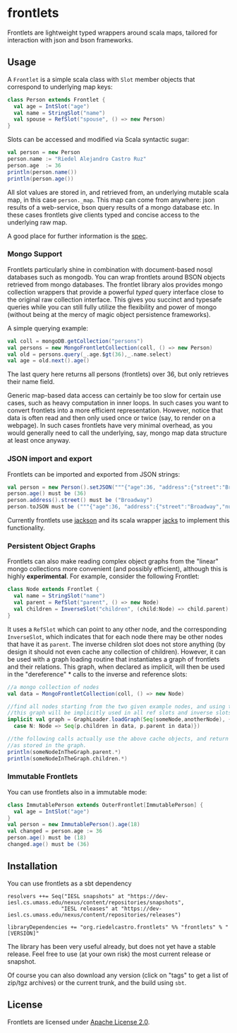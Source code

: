 frontlets
=========

Frontlets are lightweight typed wrappers around scala maps, tailored for interaction with json and bson frameworks.

Usage
-----

A `Frontlet` is a simple scala class with `Slot` member objects that correspond to underlying map keys:

```scala
class Person extends Frontlet {
  val age = IntSlot("age")
  val name = StringSlot("name")
  val spouse = RefSlot("spouse", () => new Person)
}
```

Slots can be accessed and modified via Scala syntactic sugar:

```scala
val person = new Person
person.name := "Riedel Alejandro Castro Ruz"
person.age  := 36
println(person.name())
println(person.age())
```

All slot values are stored in, and retrieved from, an underlying mutable scala map, in this case `person._map`.
This map can come from anywhere: json results of a web-service, bson query results of a mongo database etc. In these
cases frontlets give clients typed and concise access to the underlying raw map.

A good place for further information is the [spec][spec].

### Mongo Support ###

Frontlets particularly shine in combination with document-based nosql databases such as mongodb. You can
wrap frontlets around BSON objects retrieved from mongo databases. The frontlet library alos provides
mongo collection wrappers that provide a powerful *typed* query interface close to the original raw
collection interface. This gives you succinct and typesafe queries while you can still fully
utilize the flexibility and power of mongo (without being at the mercy of magic object persistence frameworks).

A simple querying example:

```scala
val coll = mongoDB.getCollection("persons")
val persons = new MongoFrontletCollection(coll, () => new Person)
val old = persons.query(_.age.$gt(36),_.name.select)
val age = old.next().age()
```

The last query here returns all persons (frontlets) over 36, but only retrieves their name field.

Generic map-based data access can certainly be too slow for certain use cases, such as heavy computation in inner
loops. In such cases you want to convert frontlets into a more efficient representation. However, notice that data
is often read and then only used once or twice (say, to render on a webpage). In such cases frontlets
have very minimal overhead, as you would generally need to call the underlying, say, mongo map data structure
at least once anyway.

### JSON import and export ###

Frontlets can be imported and exported from JSON strings:

```scala
val person = new Person().setJSON("""{"age":36, "address":{"street":"Broadway","number":1}}""")
person.age() must be (36)
person.address().street() must be ("Broadway")
person.toJSON must be ("""{"age":36, "address":{"street":"Broadway","number":1}}""")
```

Currently frontlets use [jackson](http://jackson.codehaus.org/) and its
scala wrapper [jacks](https://github.com/wg/jacks) to implement this functionality.

### Persistent Object Graphs ###

Frontlets can also make reading complex object graphs from the "linear" mongo collections more convenient (and possibly
efficient), although this is highly **experimental**. For example, consider the following Frontlet:

```scala
class Node extends Frontlet {
  val name = StringSlot("name")
  val parent = RefSlot("parent", () => new Node)
  val children = InverseSlot("children", (child:Node) => child.parent)
}
```

It uses a `RefSlot` which can point to any other node, and the corresponding `InverseSlot`, which
indicates that for each node there may be other nodes that have it as `parent`. The inverse children slot
does not store anything (by design it should not even cache any collection of children). However,
it can be used with a graph loading routine that instantiates a graph of frontlets and their relations.
This graph, when declared as implicit, will then be used in the "dereference" * calls to the inverse
and reference slots:

```scala
//a mongo collection of nodes
val data = MongoFrontletCollection(coll, () => new Node)

//find all nodes starting from the two given example nodes, and using the given neighborhood function
//this graph will be implicitly used in all ref slots and inverse slots when calling "*" methods
implicit val graph = GraphLoader.loadGraph(Seq(someNode,anotherNode), {
  case N: Node => Seq(p.children in data, p.parent in data)})

//the following calls actually use the above cache objects, and return the neighbor of the given object
//as stored in the graph.
println(someNodeInTheGraph.parent.*)
println(someNodeInTheGraph.children.*)
```

### Immutable Frontlets ###

You can use frontlets also in a immutable mode:

```scala
class ImmutablePerson extends OuterFrontlet[ImmutablePerson] {
  val age = IntSlot("age")
}
val person = new ImmutablePerson().age(18)
val changed = person.age := 36
person.age() must be (18)
changed.age() must be (36)
```

Installation
------------
You can use frontlets as a sbt dependency

    resolvers ++= Seq("IESL snapshots" at "https://dev-iesl.cs.umass.edu/nexus/content/repositories/snapshots",
                     "IESL releases" at "https://dev-iesl.cs.umass.edu/nexus/content/repositories/releases")

    libraryDependencies += "org.riedelcastro.frontlets" %% "frontlets" % "[VERSION]"

The library has been very useful already, but does not yet have a stable release. Feel free to use (at your own risk)
the most current release or snapshot.

Of course you can also download any version (click on "tags" to get a list of zip/tgz archives) or the current trunk,
and the build using `sbt`.

License
-------
Frontlets are licensed under [Apache License 2.0](http://www.apache.org/licenses/LICENSE-2.0.html).

[spec]: https://github.com/riedelcastro/frontlets/blob/master/src/test/scala/org/riedelcastro/frontlets/FrontletSpec.scala